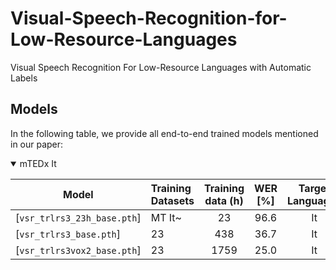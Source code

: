 # Visual-Speech-Recognition-for-Low-Resource-Languages
Visual Speech Recognition For Low-Resource Languages with Automatic Labels


## Models

In the following table, we provide all end-to-end trained models mentioned in our paper:

<details open>

<summary>mTEDx It</summary>

| Model               | Training Datasets  | Training data (h)  |  WER [%]   |    Target Languages     |
|-----------------------------|:----------|:------------------:|:----------:|:------------------------:|
| [`vsr_trlrs3_23h_base.pth`] |       MT It~            |        23           |    96.6    | It  |
| [`vsr_trlrs3_base.pth`]  |        23               |        438          |    36.7    | It  |
| [`vsr_trlrs3vox2_base.pth`]   |        23       |        1759         |    25.0    | It  |
